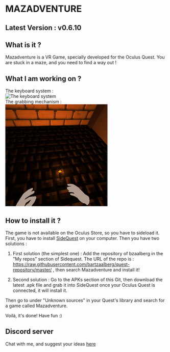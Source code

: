 # MAZADVENTURE
## Latest Version : v0.6.10

## What is it ?

Mazadventure is a VR Game, specially developed for the Oculus Quest.
You are stuck in a maze, and you need to find a way out ! 


## What I am working on ?

The keyboard system :
<br>
![The keyboard system](https://github.com/Far0w/Mazadventure/blob/master/gameScreenshots/gif1.gif)
<br>
The grabbing mechanism :
<br>
![The grabbing system](https://github.com/Far0w/Mazadventure/blob/master/gameScreenshots/gif2.gif)

## How to install it ?

The game is not available on the Oculus Store, so you have to sideload it. 
First, you have to install [SideQuest](https://sidequestvr.com) on your computer.
Then you have two solutions :

1. First solution (the simplest one) : Add the repository of bzaalberg in the "My repos" section of Sidequest. The URL of the repo is : https://raw.githubusercontent.com/bartzaalberg/quest-repository/master/ , then search Mazadventure and install it!

2. Second solution : Go to the APKs section of this Git, then download the latest .apk file and grab it into SideQuest once your Oculus Quest is connected, it will install it.

Then go to under "Unknown sources" in your Quest's library and search for a game called Mazadventure.

Voilà, it's done! Have fun :)

## Discord server

Chat with me, and suggest your ideas [here](http://www.discord.gg/2SmD9qP)
